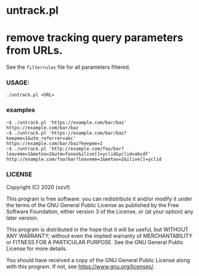 # untrack.pl

remove tracking query parameters from URLs.
===

See the `filterrules` file for all parameters filtered.

### USAGE:

```
./untrack.pl <URL>
```

### examples
```
~$ ./untrack.pl 'https://example.com/bar/baz'
https://example.com/bar/baz
~$ ./untrack.pl 'https://example.com/bar/baz?keepme=1&utm_referrer=abc'
https://example.com/bar/baz?keepme=1
~$ ./untrack.pl 'http://example.com/foo/bar?leaveme=1&metoo=2&utm=foooo&ilive[]=yclid&yclid=abcdf'
http://example.com/foo/bar?leaveme=1&metoo=2&ilive[]=yclid
```

### LICENSE
Copyright (C) 2020 (xzvf)

This program is free software: you can redistribute it and/or modify
it under the terms of the GNU General Public License as published by
the Free Software Foundation, either version 3 of the License, or
(at your option) any later version.

This program is distributed in the hope that it will be useful,
but WITHOUT ANY WARRANTY; without even the implied warranty of
MERCHANTABILITY or FITNESS FOR A PARTICULAR PURPOSE.  See the
GNU General Public License for more details.

You should have received a copy of the GNU General Public License
along with this program.  If not, see <https://www.gnu.org/licenses/>.

